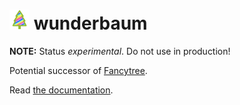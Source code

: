 # ![](docs/assets/tree_logo_32.png) wunderbaum

**NOTE:** Status *experimental*. Do not use in production!

Potential successor of [Fancytree](https://github.com/mar10/fancytree).

Read [the documentation](https://mar10.github.io/wunderbaum/).

<!-- https://de.wikipedia.org/wiki/Wunderbaum -->

